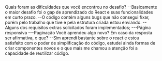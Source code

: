 Quais foram as dificuldades que você encontrou no desafio?
--Basicamente o maior desafio foi o gap de aprendizado do React e suas funcionalidades em curto prazo.
--O código contém alguns bugs que não consegui fixar, porém pelo trabalho que tive e pela estrutura criada estou enviando.
--Alguns dos requisitos extras solicitados foram implementados;
---Página responsiva
---Paginação 
Você aprendeu algo novo? Em caso da resposta ser afirmativa, o que?
--Sim aprendi bastante sobre o react e estou satisfeito com o poder de simplificação do código, estudei ainda formas de criar componentes novos e o que mais me chamou a atenção foi a capacidade de reutilizar código.